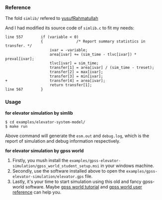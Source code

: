 ### Reference
The fold `simlib/` refered to [yusufRahmatullah](https://github.com/yusufRahmatullah/simlib)

And I had modified its source code of `simlib.c` to fit my needs:
```
line 557        if (variable < 0)
                {				/* Report summary statistics in transfer. */
                    ivar = -variable;
                    area[ivar] += (sim_time - tlvc[ivar]) * preval[ivar];
                    tlvc[ivar] = sim_time;
                    transfer[1] = area[ivar] / (sim_time - treset);
                    transfer[2] = max[ivar];
                    transfer[3] = min[ivar];
+                   transfer[4] = area[ivar];
                    return transfer[1];
line 567        }

```

### Usage
**for elevator simulation by simlib**
```shell
$ cd examples/elevator-system-model/
$ make run
```
Above command will generate the `esm.out` and `debug.log`, which is the report of simulation and debug information respectively.


**for elevator simulation by gpss world**
1. Firstly, you mush install the `examples/gpss-elevator-simulation/gpss_world_student_setup.msi` in your windows machine.
2. Secondly, use the software installed above to open the `examples/gpss-elevator-simulation/elevator.gps` file.
3. Lastly, it's your time to start simulation using this old and fancy gpss-world software. Maybe [gpss world tutorial](https://athena.ecs.csus.edu/~mitchell/csc148/gpssW/Tutorial%20Manual/tutorial_manual.htm) and [gpss world user reference](https://athena.ecs.csus.edu/~mitchell/csc148/gpssW/Reference%20Manual/reference_manual.htm) can help you.